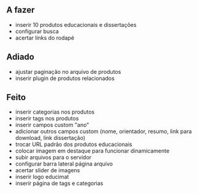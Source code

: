 ## A fazer 
- inserir 10 produtos educacionais e dissertações
- configurar busca
- acertar links do rodapé


## Adiado
- ajustar paginação no arquivo de produtos
- inserir plugin de produtos relacionados


## Feito
- inserir categorias nos produtos
- inserir tags nos produtos 
- inserir campos custom "ano"
- adicionar outros campos custom (nome, orientador, resumo, link para download, link dissertação)
- trocar URL padrão dos produtos educacionais
- colocar imagem em destaque para funcionar dinamicamente
- subir arquivos para o servidor
- configurar barra lateral página arquivo
- acertar slider de imagens
- inserir logo educimat
- inserir página de tags e categorias
